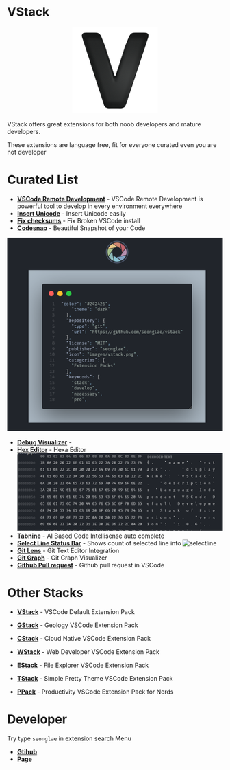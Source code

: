 # VStack
<p align="center"><img width="200"alt="vstack" src="images/vstack.png"/></p>

VStack offers great extensions for both noob developers and mature developers.

These extensions are language free, fit for everyone curated even you are not developer

# Curated List

- [**VSCode Remote Development**](https://marketplace.visualstudio.com/items?itemName=ms-vscode-remote.vscode-remote-extensionpack) - VSCode Remote Development is powerful tool to develop in every environment everywhere
- [**Insert Unicode**](https://marketplace.visualstudio.com/items?itemName=brunnerh.insert-unicode) - Insert Unicode easily
- [**Fix checksums**]() - Fix Broken VSCode install
- [**Codesnap**]() - Beautiful Snapshot of your Code 

<img src="images/codesnap.png" alt="drawing"/>

- [**Debug Visualizer**]() - 
- [**Hex Editor**]() - Hexa Editor
  <img src="images/hex.png" alt="drawing"/>
- [**Tabnine**]() - AI Based Code Intellisense auto complete
- [**Select Line Status Bar**](https://marketplace.visualstudio.com/items?itemName=tomoki1207.selectline-statusbar) - Shows count of selected line info
![selectline](https://raw.githubusercontent.com/tomoki1207/selectline-statusbar/images/screenshot.png)
- [**Git Lens**]() - Git Text Editor Integration
- [**Git Graph**]() - Git Graph Visualizer
- [**Github Pull request**]() - Github pull request in VSCode



# Other Stacks
- [**VStack**](https://marketplace.visualstudio.com/items?itemName=seonglae.vstack) -  VSCode Default Extension Pack

- [**GStack**](https://marketplace.visualstudio.com/items?itemName=seonglae.gstack) - Geology VSCode Extension Pack

- [**CStack**](https://marketplace.visualstudio.com/items?itemName=seonglae.cstack) - Cloud Native VSCode Extension Pack

- [**WStack**](https://marketplace.visualstudio.com/items?itemName=seonglae.wstack) - Web Developer VSCode Extension Pack

- [**EStack**](https://marketplace.visualstudio.com/items?itemName=seonglae.estack) - File Explorer VSCode Extension Pack

- [**TStack**](https://marketplace.visualstudio.com/items?itemName=seonglae.tstack) - Simple Pretty Theme VSCode Extension Pack

- [**PPack**](https://marketplace.visualstudio.com/items?itemName=seonglae.pstack) - Productivity VSCode Extension Pack for Nerds


# Developer
Try type `seonglae` in extension search Menu
- [**Gtihub**](https://github.com/seonglae)
- [**Page**](https://www.seongland.com)


